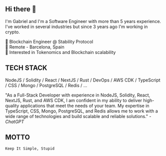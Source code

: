 ## Hi there 👋

I'm Gabriel and I'm a Software Engineer with more than 5 years experience. I've worked in several industries but since 3 years ago I'm working in crypto.

💼 Blockchain Engineer @ Stability Protocol  
📍 Remote - Barcelona, Spain  
🔬 Interested in Tokenomics and Blockchain scalability  

## TECH STACK

NodeJS / Solidity / React / NextJS / Rust / DevOps / AWS CDK / TypeScript / CSS / Mongo / PostgreSQL / Redis / ...

"As a Full-Stack Developer with experience in NodeJS, Solidity, React, NextJS, Rust, and AWS CDK, I am confident in my ability to deliver high-quality applications that meet the needs of your team. My expertise in TypeScript, CSS, Mongo, PostgreSQL, and Redis allows me to work with a wide range of technologies and build scalable and reliable solutions." - _ChatGPT_

## MOTTO

<pre><code>Keep It Simple, Stupid</code></pre>
